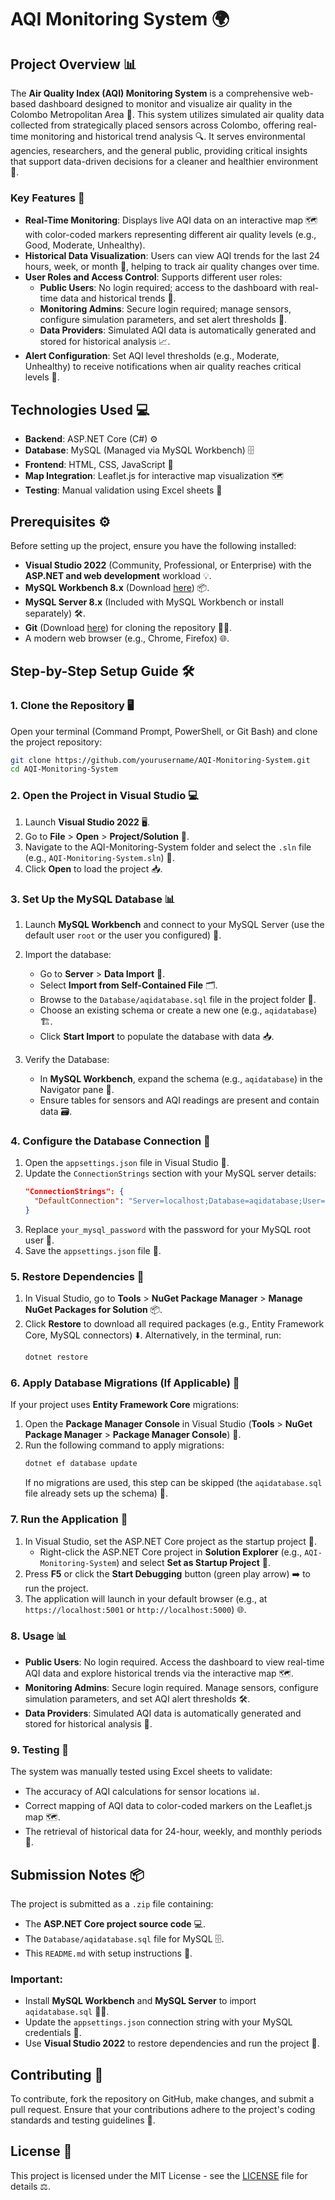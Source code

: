 # AQI Monitoring System 🌍

## Project Overview 📊
The **Air Quality Index (AQI) Monitoring System** is a comprehensive web-based dashboard designed to monitor and visualize air quality in the Colombo Metropolitan Area 🌱. This system utilizes simulated air quality data collected from strategically placed sensors across Colombo, offering real-time monitoring and historical trend analysis 🔍. It serves environmental agencies, researchers, and the general public, providing critical insights that support data-driven decisions for a cleaner and healthier environment 🌿.

### Key Features 🌟
- **Real-Time Monitoring**: Displays live AQI data on an interactive map 🗺️ with color-coded markers representing different air quality levels (e.g., Good, Moderate, Unhealthy).
- **Historical Data Visualization**: Users can view AQI trends for the last 24 hours, week, or month 📅, helping to track air quality changes over time.
- **User Roles and Access Control**: Supports different user roles:
  - **Public Users**: No login required; access to the dashboard with real-time data and historical trends 👤.
  - **Monitoring Admins**: Secure login required; manage sensors, configure simulation parameters, and set alert thresholds 🔐.
  - **Data Providers**: Simulated AQI data is automatically generated and stored for historical analysis 📈.
- **Alert Configuration**: Set AQI level thresholds (e.g., Moderate, Unhealthy) to receive notifications when air quality reaches critical levels 🚨.

## Technologies Used 💻
- **Backend**: ASP.NET Core (C#) ⚙️
- **Database**: MySQL (Managed via MySQL Workbench) 🗄️
- **Frontend**: HTML, CSS, JavaScript 🎨
- **Map Integration**: Leaflet.js for interactive map visualization 🗺️
- **Testing**: Manual validation using Excel sheets 🧪

## Prerequisites ⚙️
Before setting up the project, ensure you have the following installed:
- **Visual Studio 2022** (Community, Professional, or Enterprise) with the **ASP.NET and web development** workload 💡.
- **MySQL Workbench 8.x** (Download [here](https://dev.mysql.com/downloads/workbench/)) 📦.
- **MySQL Server 8.x** (Included with MySQL Workbench or install separately) 🛠️.
- **Git** (Download [here](https://git-scm.com/)) for cloning the repository 🧑‍💻.
- A modern web browser (e.g., Chrome, Firefox) 🌐.

## Step-by-Step Setup Guide 🛠️

### 1. Clone the Repository 🖥️
Open your terminal (Command Prompt, PowerShell, or Git Bash) and clone the project repository:
```bash
git clone https://github.com/yourusername/AQI-Monitoring-System.git
cd AQI-Monitoring-System
```

### 2. Open the Project in Visual Studio 💻
1. Launch **Visual Studio 2022** 🖥️.
2. Go to **File** > **Open** > **Project/Solution** 📂.
3. Navigate to the AQI-Monitoring-System folder and select the `.sln` file (e.g., `AQI-Monitoring-System.sln`) 🔑.
4. Click **Open** to load the project 📥.

### 3. Set Up the MySQL Database 📊
1. Launch **MySQL Workbench** and connect to your MySQL Server (use the default user `root` or the user you configured) 🔐.
2. Import the database:
   - Go to **Server** > **Data Import** 🔄.
   - Select **Import from Self-Contained File** 🗂️.
   - Browse to the `Database/aqidatabase.sql` file in the project folder 📁.
   - Choose an existing schema or create a new one (e.g., `aqidatabase`) 🏗️.
   - Click **Start Import** to populate the database with data 📥.

3. Verify the Database:
   - In **MySQL Workbench**, expand the schema (e.g., `aqidatabase`) in the Navigator pane 🧐.
   - Ensure tables for sensors and AQI readings are present and contain data 🗃️.

### 4. Configure the Database Connection 🔧
1. Open the `appsettings.json` file in Visual Studio 📄.
2. Update the `ConnectionStrings` section with your MySQL server details:
   ```json
   "ConnectionStrings": {
     "DefaultConnection": "Server=localhost;Database=aqidatabase;User=root;Password=your_mysql_password;"
   }
   ```
3. Replace `your_mysql_password` with the password for your MySQL root user 🔑.
4. Save the `appsettings.json` file 💾.

### 5. Restore Dependencies 🔄
1. In Visual Studio, go to **Tools** > **NuGet Package Manager** > **Manage NuGet Packages for Solution** 📦.
2. Click **Restore** to download all required packages (e.g., Entity Framework Core, MySQL connectors) ⬇️.
   Alternatively, in the terminal, run:
   ```bash
   dotnet restore
   ```

### 6. Apply Database Migrations (If Applicable) 🔄
If your project uses **Entity Framework Core** migrations:
1. Open the **Package Manager Console** in Visual Studio (**Tools** > **NuGet Package Manager** > **Package Manager Console**) 🔧.
2. Run the following command to apply migrations:
   ```bash
   dotnet ef database update
   ```
   If no migrations are used, this step can be skipped (the `aqidatabase.sql` file already sets up the schema) 🚫.

### 7. Run the Application 🚀
1. In Visual Studio, set the ASP.NET Core project as the startup project 🎯.
   - Right-click the ASP.NET Core project in **Solution Explorer** (e.g., `AQI-Monitoring-System`) and select **Set as Startup Project** 🔨.
2. Press **F5** or click the **Start Debugging** button (green play arrow) ➡️ to run the project.
3. The application will launch in your default browser (e.g., at `https://localhost:5001` or `http://localhost:5000`) 🌐.

### 8. Usage 📊
- **Public Users**: No login required. Access the dashboard to view real-time AQI data and explore historical trends via the interactive map 🗺️.
- **Monitoring Admins**: Secure login required. Manage sensors, configure simulation parameters, and set AQI alert thresholds 🛠️.
- **Data Providers**: Simulated AQI data is automatically generated and stored for historical analysis 🔄.

### 9. Testing 🧪
The system was manually tested using Excel sheets to validate:
- The accuracy of AQI calculations for sensor locations 📊.
- Correct mapping of AQI data to color-coded markers on the Leaflet.js map 🗺️.
- The retrieval of historical data for 24-hour, weekly, and monthly periods 📅.

## Submission Notes 📦
The project is submitted as a `.zip` file containing:
- The **ASP.NET Core project source code** 💻.
- The `Database/aqidatabase.sql` file for MySQL 🗄️.
- This `README.md` with setup instructions 📘.

### Important:
- Install **MySQL Workbench** and **MySQL Server** to import `aqidatabase.sql` 🧑‍💻.
- Update the `appsettings.json` connection string with your MySQL credentials 🔑.
- Use **Visual Studio 2022** to restore dependencies and run the project 🚀.

## Contributing 🤝
To contribute, fork the repository on GitHub, make changes, and submit a pull request. Ensure that your contributions adhere to the project's coding standards and testing guidelines 📝.

## License 📜
This project is licensed under the MIT License - see the [LICENSE](LICENSE) file for details ⚖️.

```
